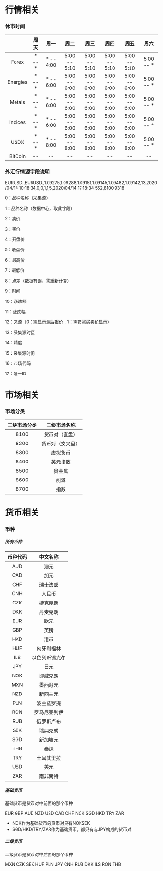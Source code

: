# 行情相关

### 休市时间

|          |  周天  |   周一    |     周二     |     周三     |     周四     |     周五     |   周六    |
| :------: | :----: | :-------: | :----------: | :----------: | :----------: | :----------: | :-------: |
|  Forex   | * -- * | * -- 4:00 | 5:00 -- 5:10 | 5:00 -- 5:10 | 5:00 -- 5:10 | 5:00 -- 5:10 | 5:00 -- * |
| Energies | * -- * | * -- 6:00 | 5:00 -- 6:00 | 5:00 -- 6:00 | 5:00 -- 6:00 | 5:00 -- 6:00 | 5:00 -- * |
|  Metals  | * -- * | * -- 6:00 | 5:00 -- 6:00 | 5:00 -- 6:00 | 5:00 -- 6:00 | 5:00 -- 6:00 | 5:00 -- * |
| Indices  | * -- * | * -- 6:00 | 5:00 -- 6:00 | 5:00 -- 6:00 | 5:00 -- 6:00 | 5:00 -- 6:00 | 5:00 -- * |
|   USDX   | * -- * | * -- 8:00 | 5:00 -- 8:00 | 5:00 -- 8:00 | 5:00 -- 8:00 | 5:00 -- 8:00 | 5:00 -- * |
| BitCoin  |   --   |    --     |      --      |      --      |      --      |      --      |    --     |



### 外汇行情源字段说明

EURUSD.,EURUSD.,1.09275,1.09288,1.09151,1.09145,1.09482,1.09142,13,2020/04/14 10:18:34,0,0,1,1,5,2020/04/14 17:18:34 562,8100,9318

0：品种名称（采集源）

1：品种名称（数据中心，取此字段）

2：卖价

3：买价

4：开盘价

5：收盘价

6：最高价

7：最低价

8：点差（数据有误，需重新计算）

9：时间

10：涨跌额

11：涨跌幅

12：来源（0：需显示最后报价；1：需按照买卖价显示）

13：采集源时区

14：精度

15：采集源时间

16：市场代码

17：唯一ID





# 市场相关

### 市场分类

| 二级市场分类 |   二级市场名称   |
| :----------: | :--------------: |
|     8100     |  货币对（直盘）  |
|     8200     | 货币对（交叉盘） |
|     8300     |     虚拟货币     |
|     8400     |     美元指数     |
|     8500     |      贵金属      |
|     8600     |       能源       |
|     8700     |       指数       |



# 货币相关

### 币种

##### 所有币种

| 币种代码 |    中文名称    |
| :------: | :------------: |
|   AUD    |      澳元      |
|   CAD    |      加元      |
|   CHF    |    瑞士法郎    |
|   CNH    |     人民币     |
|   CZK    |    捷克克朗    |
|   DKK    |    丹麦克朗    |
|   EUR    |      欧元      |
|   GBP    |      英镑      |
|   HKD    |      港币      |
|   HUF    |   匈牙利福林   |
|   ILS    | 以色列新锡克尔 |
|   JPY    |      日元      |
|   NOK    |    挪威克朗    |
|   MXN    |    墨西哥元    |
|   NZD    |    新西兰元    |
|   PLN    |   波兰兹罗提   |
|   RON    |  罗马尼亚列伊  |
|   RUB    |   俄罗斯卢布   |
|   SEK    |    瑞典克朗    |
|   SGD    |    新加坡元    |
|   THB    |      泰铢      |
|   TRY    |   土耳其里拉   |
|   USD    |      美元      |
|   ZAR    |    南非南特    |



##### 基础货币

基础货币是货币对中前面的那个币种

EUR	GBP	AUD	NZD	USD	CAD	CHF	NOK	SGD	HKD	TRY	ZAR

*   NOK作为基础货币的货币对只有NOKSEK
*   SGD/HKD/TRY/ZAR作为基础货币，都只有与JPY构成的货币对



##### 二级货币

二级货币是货币对中后面的那个币种

MXN	CZK	SEK 	HUF	PLN	JPY	CNH	RUB	DKK	ILS	RON	THB